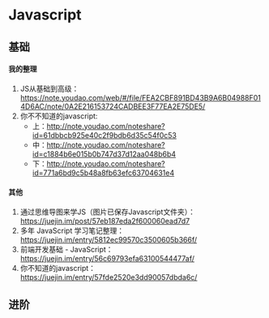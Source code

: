 # Javascript
## 基础
#### 我的整理
1. JS从基础到高级：https://note.youdao.com/web/#/file/FEA2CBF891BD43B9A6B04988F014D6AC/note/0A2E216153724CADBEE3F77EA2E75DE5/
2. 你不不知道的javascript:
    * 上：http://note.youdao.com/noteshare?id=61dbbcb925e40c2f9bdb6d35c54f0c53
    * 中：http://note.youdao.com/noteshare?id=c1884b6e015b0b747d37d12aa048b6b4
    * 下：http://note.youdao.com/noteshare?id=771a6bd9c5b48a8fb63efc63704631e4
#### 其他
1. 通过思维导图来学JS（图片已保存Javascript文件夹）：https://juejin.im/post/57eb187eda2f600060ead7d7
2. 多年 JavaScript 学习笔记整理：https://juejin.im/entry/5812ec99570c3500605b366f/
3. 前端开发基础 - JavaScript：https://juejin.im/entry/56c69793efa63100544477af/
4. 你不知道的javascript：https://juejin.im/entry/57fde2520e3dd90057dbda6c/
## 进阶
